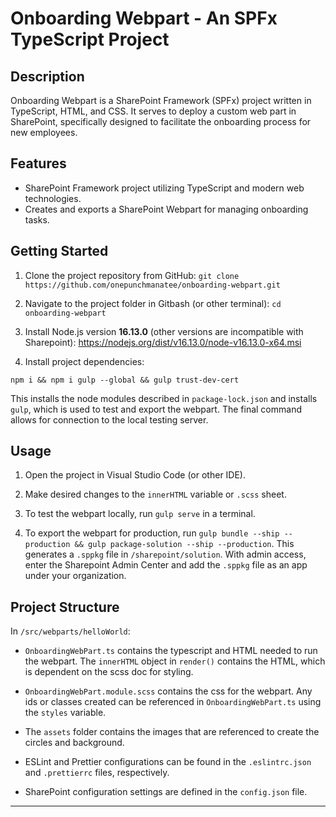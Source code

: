 # Onboarding Webpart - An SPFx TypeScript Project

## Description

Onboarding Webpart is a SharePoint Framework (SPFx) project written in TypeScript, HTML, and CSS. It serves to deploy a custom web part in SharePoint, specifically designed to facilitate the onboarding process for new employees.

## Features

- SharePoint Framework project utilizing TypeScript and modern web technologies.
- Creates and exports a SharePoint Webpart for managing onboarding tasks.

## Getting Started

1. Clone the project repository from GitHub: `git clone https://github.com/onepunchmanatee/onboarding-webpart.git`

2. Navigate to the project folder in Gitbash (or other terminal): `cd onboarding-webpart`

3. Install Node.js version **16.13.0** (other versions are incompatible with Sharepoint): https://nodejs.org/dist/v16.13.0/node-v16.13.0-x64.msi

4. Install project dependencies:

`npm i && npm i gulp --global && gulp trust-dev-cert`

This installs the node modules described in `package-lock.json` and installs `gulp`, which is used to test and export the webpart.
The final command allows for connection to the local testing server.

## Usage

1. Open the project in Visual Studio Code (or other IDE).

2. Make desired changes to the `innerHTML` variable or `.scss` sheet.

3. To test the webpart locally, run `gulp serve` in a terminal.

4. To export the webpart for production, run `gulp bundle --ship --production && gulp package-solution --ship --production`. This generates a `.sppkg` file in `/sharepoint/solution`. With admin access, enter the Sharepoint Admin Center and add the `.sppkg` file as an app under your organization.

## Project Structure

In `/src/webparts/helloWorld`:

- `OnboardingWebPart.ts` contains the typescript and HTML needed to run the webpart. The `innerHTML` object in `render()` contains the HTML, which is dependent on the scss doc for styling.

- `OnboardingWebPart.module.scss` contains the css for the webpart. Any ids or classes created can be referenced in `OnboardingWebPart.ts` using the `styles` variable.

- The `assets` folder contains the images that are referenced to create the circles and background.

- ESLint and Prettier configurations can be found in the `.eslintrc.json` and `.prettierrc` files, respectively.

- SharePoint configuration settings are defined in the `config.json` file.

---
